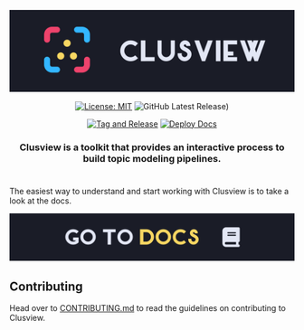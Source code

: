 ![Clusview Banner](assets/clusview_logo_banner.svg)

<div align="center">
  
  [![License: MIT](https://img.shields.io/badge/License-MIT-blue.svg)](https://opensource.org/licenses/MIT)
  ![GitHub Latest Release)](https://img.shields.io/github/v/release/gcalcedo/clusview?include_prereleases&label=pre-release&logo=github)

</div>

<div align="center">
  
  [![Tag and Release](https://github.com/gcalcedo/clusview/actions/workflows/tag_and_release.yml/badge.svg)](https://github.com/gcalcedo/clusview/actions/workflows/tag_and_release.yml)
  [![Deploy Docs](https://github.com/gcalcedo/clusview/actions/workflows/deploy_docs.yml/badge.svg)](https://github.com/gcalcedo/clusview/actions/workflows/deploy_docs.yml)

</div>

<div align="center">

  <h3>
    Clusview is a toolkit that provides an interactive process to build topic modeling pipelines.
  </h3>

</div>

#

The easiest way to understand and start working with Clusview is to take a look at the docs.


[![FGo To Docs banneroo](assets/go_to_docs_banner.svg)](https://gcalcedo.github.io/clusview/starthere/welcome/)

## Contributing

Head over to [CONTRIBUTING.md](CONTRIBUTING.md) to read the guidelines on contributing to Clusview.
